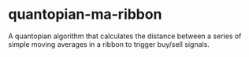 # quantopian-ma-ribbon
A quantopian algorithm that calculates the distance between a series of simple moving averages in a ribbon to trigger buy/sell signals.
